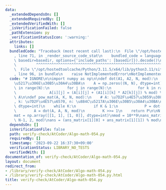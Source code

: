 ```yaml
---
data:
  _extendedDependsOn: []
  _extendedRequiredBy: []
  _extendedVerifiedWith: []
  _isVerificationFailed: false
  _pathExtension: py
  _verificationStatusIcon: ':warning:'
  attributes:
    links: []
  bundledCode: "Traceback (most recent call last):\n  File \"/opt/hostedtoolcache/Python/3.11.5/x64/lib/python3.11/site-packages/onlinejudge_verify/documentation/build.py\"\
    , line 71, in _render_source_code_stat\n    bundled_code = language.bundle(stat.path,\
    \ basedir=basedir, options={'include_paths': [basedir]}).decode()\n          \
    \         ^^^^^^^^^^^^^^^^^^^^^^^^^^^^^^^^^^^^^^^^^^^^^^^^^^^^^^^^^^^^^^^^^^^^^^^^^^^^^^^^^\n\
    \  File \"/opt/hostedtoolcache/Python/3.11.5/x64/lib/python3.11/site-packages/onlinejudge_verify/languages/python.py\"\
    , line 96, in bundle\n    raise NotImplementedError\nNotImplementedError\n"
  code: "# IGNORE\n\nimport numpy as np\n\ndef dot(A1, A2, N, mod):\n    # N: \u884C\
    \u5217\u306E\u30B5\u30A4\u30BA\n    A = np.zeros((N, N), dtype=int)\n    for i\
    \ in range(N):\n        for j in range(N):\n            for k in range(N):\n \
    \               A[i][j] = (A[i][j] + (A1[i][k] * A2[k][j]) % mod) % mod\n    return\
    \ A\n\ndef pow_mat(A, K, N, mod):\n    # A: \u7D2F\u4E57\u3059\u308B\u884C\u5217\
    , k: \u7D2F\u4E57\u6570, n: \u884C\u5217A\u306E\u30B5\u30A4\u30BA\n    P = np.eye(N,\
    \ dtype=int)\n    while K:\n        if K & 1:\n            P = dot(P, A, N, mod)\n\
    \        A = dot(A, A, N, mod)\n        K >>= 1\n    return P\n\nN = int(input())\n\
    mat = np.array([[1, 1], [1, 0]], dtype=int)\nmod = 10**9\nans_matrix = pow_mat(mat,\
    \ N-1, 2, mod)\nans = (ans_matrix[1][0] + ans_matrix[1][1]) % mod\nprint(ans)\n"
  dependsOn: []
  isVerificationFile: false
  path: verify-check/AtCoder/Algo-math-054.py
  requiredBy: []
  timestamp: '2023-09-22 16:37:30+09:00'
  verificationStatus: LIBRARY_NO_TESTS
  verifiedWith: []
documentation_of: verify-check/AtCoder/Algo-math-054.py
layout: document
redirect_from:
- /library/verify-check/AtCoder/Algo-math-054.py
- /library/verify-check/AtCoder/Algo-math-054.py.html
title: verify-check/AtCoder/Algo-math-054.py
---
```

